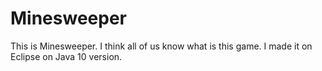 # Minesweeper
This is Minesweeper. I think all of us know what is this game. 
I made it on Eclipse on Java 10 version.  

